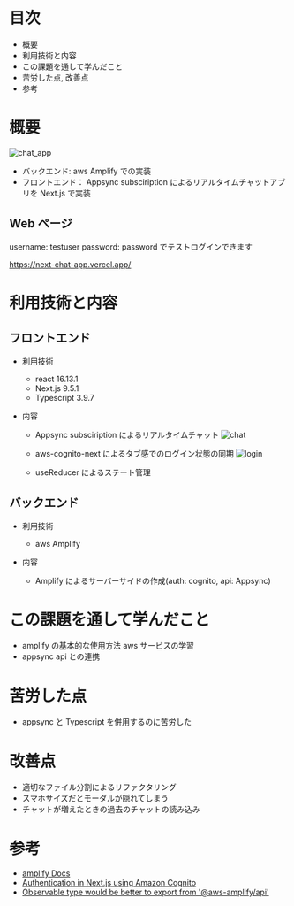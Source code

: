 # 目次

- 概要
- 利用技術と内容
- この課題を通して学んだこと
- 苦労した点, 改善点
- 参考

# 概要

![chat_app](https://user-images.githubusercontent.com/43399066/92310638-4740bf00-efeb-11ea-8659-228603429927.png)

- バックエンド: aws Amplify での実装
- フロントエンド： Appsync subsciription によるリアルタイムチャットアプリを Next.js で実装

## Web ページ

username: testuser
password: password でテストログインできます

https://next-chat-app.vercel.app/

# 利用技術と内容

## フロントエンド

- 利用技術

  - react 16.13.1
  - Next.js 9.5.1
  - Typescript 3.9.7

- 内容

  - Appsync subsciription によるリアルタイムチャット
    ![chat](https://user-images.githubusercontent.com/43399066/92310620-25473c80-efeb-11ea-9f7d-e01891fdc7c8.gif)

  - aws-cognito-next によるタブ感でのログイン状態の同期
    ![login](https://user-images.githubusercontent.com/43399066/92310617-1d879800-efeb-11ea-909f-57b0c1c5622b.gif)

  - useReducer によるステート管理

## バックエンド

- 利用技術

  - aws Amplify

- 内容

  - Amplify によるサーバーサイドの作成(auth: cognito, api: Appsync)

# この課題を通して学んだこと

- amplify の基本的な使用方法 aws サービスの学習
- appsync api との連携

# 苦労した点

- appsync と Typescript を併用するのに苦労した

# 改善点

- 適切なファイル分割によるリファクタリング
- スマホサイズだとモーダルが隠れてしまう
- チャットが増えたときの過去のチャットの読み込み

# 参考

- [amplify Docs](https://docs.amplify.aws/lib/graphqlapi/getting-started/q/platform/js)
- [Authentication in Next.js using Amazon Cognito](https://medium.com/frontend-digest/authentication-in-next-js-using-amazon-cognito-f30efed6a24f)
- [Observable type would be better to export from '@aws-amplify/api'](https://github.com/aws-amplify/amplify-js/issues/5741)
